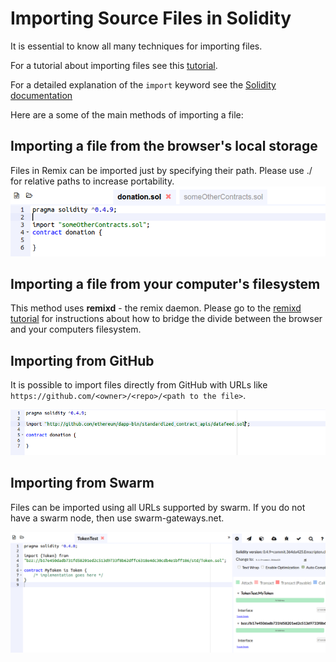 Importing Source Files in Solidity
==================================

It is essential to know all many techniques for importing files.

For a tutorial about importing files see this [tutorial](https://github.com/ethereum/remix-workshops/tree/master/loading_via_npm_github_plugin).

For a detailed explanation of the `import` keyword see the
[Solidity documentation](https://solidity.readthedocs.io/en/develop/layout-of-source-files.html?highlight=import#importing-other-source-files)

Here are a some of the main methods of importing a file:

Importing a file from the browser's local storage
-------------------------------------------------

Files in Remix can be imported just by specifying their path. Please use ./ for relative paths to increase portability.
![](images/a-old-tuto_basicimport.png)

Importing a file from your computer's filesystem
-------------------------------------------------

This method uses **remixd** - the remix daemon.  Please go to the [remixd tutorial](remixd.html) for instructions about how to bridge the divide between the browser and your computers filesystem.


Importing from GitHub
---------------------

It is possible to import files directly from GitHub with URLs like
`https://github.com/<owner>/<repo>/<path to the file>`.

![](images/a-old-tuto_importgit.png)

Importing from Swarm
--------------------

Files can be imported using all URLs supported by swarm. If you do not
have a swarm node, then use swarm-gateways.net.

![](images/a-old-tuto_importswarm.png)
